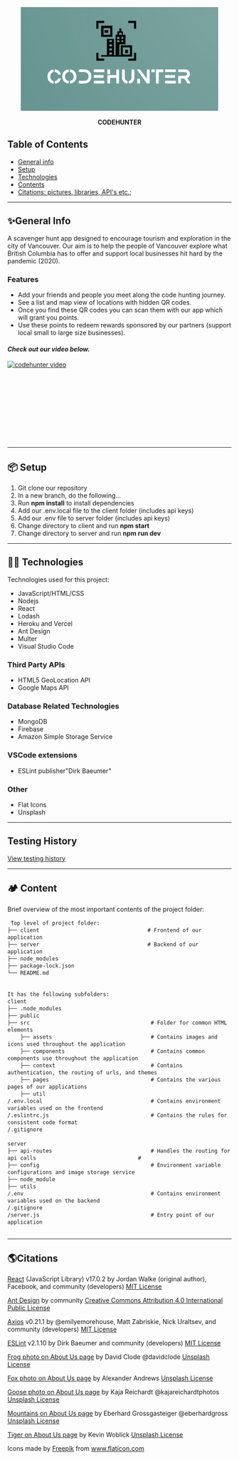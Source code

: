 

<p align="center">
    <img alt="codehunter logo" src=".\client\public\codehunter-logo.png">
</p>

<p align="center" style="font-weight: bold">
    CODEHUNTER
</p>

## Table of Contents
* [General info](#general-info)
* [Setup](#setup)
* [Technologies](#technologies)
* [Contents](#content)
* [Citations: pictures, libraries, API's etc.](#citations);

***
## ✨General Info
A scavenger hunt app designed to encourage tourism and exploration in the city of Vancouver. Our aim is to help the people of Vancouver explore what British Columbia has to offer and support local businesses hit hard by the pandemic (2020).
### Features
* Add your friends and people you meet along the code hunting journey.
* See a list and map view of locations with hidden QR codes.
* Once you find these QR codes you can scan them with our app which will grant you points.
* Use these points to redeem rewards sponsored by our partners (support local small to large size businesses).

#### *Check out our video below.*

<a href="http://www.youtube.com/watch?feature=player_embedded&v=YOUTUBE_VIDEO_ID_HERE
" target="_blank"><img src="http://img.youtube.com/vi/YOUTUBE_VIDEO_ID_HERE/0.jpg" 
alt="codehunter video" width="240" height="180" style="display: block"/></a>

***
## 📦 Setup
1. Git clone our repository
2. In a new branch, do the following...
3. Run **npm install** to install dependencies
4. Add our .env.local file to the client folder (includes api keys)
5. Add our .env file to server folder (includes api keys)
6. Change directory to client and run **npm start**
7. Change directory to server and run **npm run dev**

***
## 👨‍💻 Technologies
Technologies used for this project:
* JavaScript/HTML/CSS
* Nodejs
* React 
* Lodash
* Heroku and Vercel
* Ant Design
* Multer
* Visual Studio Code

### Third Party APIs
* HTML5 GeoLocation API
* Google Maps API

### Database Related Technologies
* MongoDB
* Firebase
* Amazon Simple Storage Service

### VSCode extensions
* ESLint publisher"Dirk Baeumer"

### Other
* Flat Icons
* Unsplash

***
## Testing History
<a href="https://docs.google.com/spreadsheets/d/1QuMZohZ4OqHskKSqTsVvwNvOB3deYw7iLcbWxDl5DTo/edit?usp=sharing">View testing history</a>
***
## 🏕️ Content
Brief overview of the most important contents of the project folder:

```
 Top level of project folder: 
├── client                                  # Frontend of our application
├── server                                  # Backend of our application
├── node_modules
├── package-lock.json
└── README.md


It has the following subfolders:
client
├── .node_modules                                     
├── public                                  
├── src                                      # Folder for common HTML elements
    ├── assets                               # Contains images and icons used throughout the application
    ├── components                           # Contains common components use throughout the application
    ├── context                              # Contains authentication, the routing of urls, and themes
    ├── pages                                # Contains the various pages of our applications
    ├── util                                      
/.env.local                                  # Contains environment variables used on the frontend
/.eslintrc.js                                # Contains the rules for consistent code format
/.gitignore                                  

server
├── api-routes                               # Handles the routing for api calls                                # 
├── config                                   # Environment variable configurations and image storage service 
├── node_module                                    
├── utils
/.env                                        # Contains environment variables used on the backend
/.gitignore
/server.js                                   # Entry point of our application


```
***
## 🌎Citations
[React](https://reactjs.org/) (JavaScript Library) v17.0.2 by Jordan Walke (original author), Facebook, and community (developers)  [MIT License](https://opensource.org/licenses/MIT)

[Ant Design](https://ant.design/) by community [Creative Commons Attribution 4.0 International Public License](http://creativecommons.org/licenses/by/4.0/)

[Axios](https://github.com/axios/axios) v0.21.1 by @emilyemorehouse, Matt Zabriskie, Nick Uraltsev, and community (developers) [MIT License](https://opensource.org/licenses/MIT)

[ESLint](https://github.com/Microsoft/vscode-eslint) v2.1.10 by Dirk Baeumer and community (developers) [MIT License](https://opensource.org/licenses/MIT)


[Frog photo on About Us page](https://unsplash.com/photos/DCelW4ytxfM) by David Clode @davidclode [Unsplash License](https://unsplash.com/license)

[Fox photo on About Us page](https://unsplash.com/photos/mEdKuPYJe1I) by Alexander Andrews [Unsplash License](https://unsplash.com/license)

[Goose photo on About Us page](https://unsplash.com/photos/HoV6CTICUHc) by Kaja Reichardt @kajareichardtphotos [Unsplash License](https://unsplash.com/license)

[Mountains on About Us page](https://unsplash.com/photos/y2azHvupCVo) by Eberhard Grossgasteiger @eberhardgross [Unsplash License](https://unsplash.com/license)

[Tiger on About Us page](https://unsplash.com/photos/_54TF64ad9M) by Kevin Woblick [Unsplash License](https://unsplash.com/license)

<div>Icons made by 
<a href="https://www.freepik.com" title="Freepik">Freepik</a> from <a href="https://www.flaticon.com/" title="Flaticon">www.flaticon.com</a>
</div>